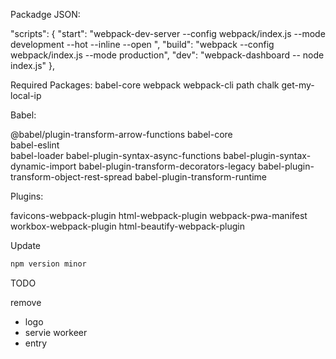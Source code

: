 Packadge JSON:

"scripts": {
"start": "webpack-dev-server --config webpack/index.js --mode development --hot --inline --open ",
"build": "webpack --config webpack/index.js --mode production",
"dev": "webpack-dashboard -- node index.js"
},

Required Packages:
babel-core
webpack
webpack-cli
path
chalk
get-my-local-ip

Babel:

@babel/plugin-transform-arrow-functions
babel-core  
babel-eslint  
babel-loader
babel-plugin-syntax-async-functions
babel-plugin-syntax-dynamic-import
babel-plugin-transform-decorators-legacy
babel-plugin-transform-object-rest-spread
babel-plugin-transform-runtime

Plugins:

favicons-webpack-plugin
html-webpack-plugin
webpack-pwa-manifest
workbox-webpack-plugin
html-beautify-webpack-plugin

Update
```sh
npm version minor
```

TODO

remove

- logo
- servie workeer
- entry

